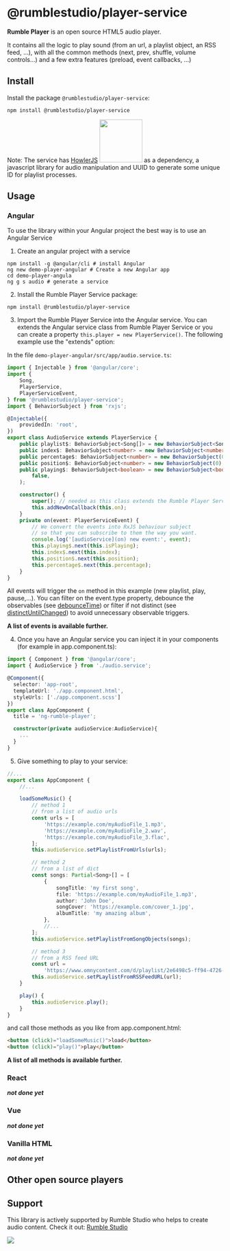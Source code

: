 # @rumblestudio/**player-service**

**Rumble Player** is an open source HTML5 audio player.

It contains all the logic to play sound (from an url, a playlist object, an RSS feed, ...), with all the common methods (next, prev, shuffle, volume controls...) and a few extra features (preload, event callbacks, ...)

## Install

Install the package `@rumblestudio/player-service`:

```shell
npm install @rumblestudio/player-service
```

Note: The service has [HowlerJS](https://howlerjs.com/) <img width="100" src="https://howlerjs.com/assets/images/logo.svg"> as a dependency, a javascript library for audio manipulation and UUID to generate some unique ID for playlist processes.

## Usage

### Angular

To use the library within your Angular project the best way is to use an Angular Service

1. Create an angular project with a service

```shell
npm install -g @angular/cli # install Angular
ng new demo-player-angular # Create a new Angular app
cd demo-player-angula
ng g s audio # generate a service
```

2. Install the Rumble Player Service package:

```shell
npm install @rumblestudio/player-service
```

3. Import the Rumble Player Service into the Angular service. You can extends the Angular service class from Rumble Player Service or you can create a property `this.player = new PlayerService()`. The following example use the "extends" option:

In the file `demo-player-angular/src/app/audio.service.ts`:

```typescript
import { Injectable } from '@angular/core';
import {
	Song,
	PlayerService,
	PlayerServiceEvent,
} from '@rumblestudio/player-service';
import { BehaviorSubject } from 'rxjs';

@Injectable({
	providedIn: 'root',
})
export class AudioService extends PlayerService {
	public playlist$: BehaviorSubject<Song[]> = new BehaviorSubject<Song[]>([]);
	public index$: BehaviorSubject<number> = new BehaviorSubject<number>(-1);
	public percentage$: BehaviorSubject<number> = new BehaviorSubject(0);
	public position$: BehaviorSubject<number> = new BehaviorSubject(0);
	public playing$: BehaviorSubject<boolean> = new BehaviorSubject<boolean>(
		false,
	);

	constructor() {
		super(); // needed as this class extends the Rumble Player Service
		this.addNewOnCallback(this.on);
	}
	private on(event: PlayerServiceEvent) {
		// We convert the events into RxJS behaviour subject
		// so that you can subscribe to them the way you want.
		console.log('[audioService](on) new event:', event);
		this.playing$.next(this.isPlaying);
		this.index$.next(this.index);
		this.position$.next(this.position);
		this.percentage$.next(this.percentage);
	}
}
```

All events will trigger the `on` method in this example (new playlist, play, pause,...). You can filter on the event.type property, debounce the observables (see [debounceTime](https://rxmarbles.com/#debounceTime)) or filter if not distinct (see [distinctUntilChanged](https://rxmarbles.com/#distinctUntilChanged)) to avoid unnecessary observable triggers.

**A list of events is available further.**

4. Once you have an Angular service you can inject it in your components (for example in app.component.ts):

```typescript
import { Component } from '@angular/core';
import { AudioService } from './audio.service';

@Component({
  selector: 'app-root',
  templateUrl: './app.component.html',
  styleUrls: ['./app.component.scss']
})
export class AppComponent {
  title = 'ng-rumble-player';

  constructor(private audioService:AudioService){
    ...
  }
}
```

5. Give something to play to your service:

```typescript
//...
export class AppComponent {
	//...

	loadSomeMusic() {
		// method 1
		// from a list of audio urls
		const urls = [
			'https://example.com/myAudioFile_1.mp3',
			'https://example.com/myAudioFile_2.wav',
			'https://example.com/myAudioFile_3.flac',
		];
		this.audioService.setPlaylistFromUrls(urls);

		// method 2
		// from a list of dict
		const songs: Partial<Song>[] = [
			{
				songTitle: 'my first song',
				file: 'https://example.com/myAudioFile_1.mp3',
				author: 'John Doe',
				songCover: 'https://example.com/cover_1.jpg',
				albumTitle: 'my amazing album',
			},
			//...
		];
		this.audioService.setPlaylistFromSongObjects(songs);

		// method 3
		// from a RSS feed URL
		const url =
			'https://www.omnycontent.com/d/playlist/2e6498c5-ff94-4726-ba20-ad1000f32d21/2bed1e53-84f7-4f9a-9071-ad1000f84f8f/5d9318ee-dcf8-4337-ae15-ad1000f97d0c/podcast.rss';
		this.audioService.setPLaylistFromRSSFeedURL(url);
	}

	play() {
		this.audioService.play();
	}
}
```

and call those methods as you like from app.component.html:

```html
<button (click)="loadSomeMusic()">load</button>
<button (click)="play()">play</button>
```

**A list of all methods is available further.**

### React

**_not done yet_**

### Vue

**_not done yet_**

### Vanilla HTML

**_not done yet_**

## Other open source players

## Support

This library is actively supported by Rumble Studio who helps to create audio content. Check it out: [Rumble Studio](https://rumble.studio)

<img src="https://rumblestudio.app/assets/rs-logos/classic-reversed.svg">
